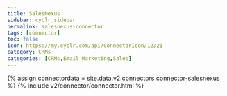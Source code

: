 ```yaml
---
title: SalesNexus
sidebar: cyclr_sidebar
permalink: salesnexus-connector
tags: [connector]
toc: false
icon: https://my.cyclr.com/api/ConnectorIcon/12321
category: CRMs
categories: [CRMs,Email Marketing,Sales]
---
```

{% assign connectordata = site.data.v2.connectors.connector-salesnexus %}
{% include v2/connector/connector.html %}	